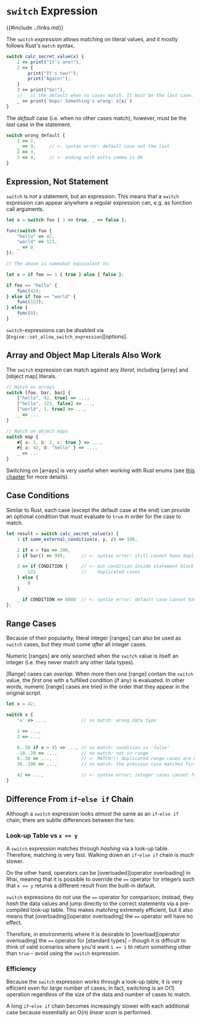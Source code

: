 `switch` Expression
===================

{{#include ../links.md}}

The `switch` _expression_ allows matching on literal values, and it mostly follows Rust's `match` syntax.

```js
switch calc_secret_value(x) {
    1 => print("It's one!"),
    2 => {
        print("It's two!");
        print("Again!");
    }
    3 => print("Go!"),
    // _ is the default when no cases match. It must be the last case.
    _ => print(`Oops! Something's wrong: ${x}`)
}
```

The _default_ case (i.e. when no other cases match), however, must be the _last_ case in the statement.

```js
switch wrong_default {
    1 => 2,
    _ => 9,     // <- syntax error: default case not the last
    2 => 3,
    3 => 4,     // <- ending with extra comma is OK
}
```


Expression, Not Statement
------------------------

`switch` is not a statement, but an expression. This means that a `switch` expression can
appear anywhere a regular expression can, e.g. as function call arguments.

```js
let x = switch foo { 1 => true, _ => false };

func(switch foo {
    "hello" => 42,
    "world" => 123,
    _ => 0
});

// The above is somewhat equivalent to:

let x = if foo == 1 { true } else { false };

if foo == "hello" {
    func(42);
} else if foo == "world" {
    func(123);
} else {
    func(0);
}
```

`switch`-expressions can be disabled via [`Engine::set_allow_switch_expression`][options].


Array and Object Map Literals Also Work
--------------------------------------

The `switch` expression can match against any _literal_, including [array] and [object map] literals.

```js
// Match on arrays
switch [foo, bar, baz] {
    ["hello", 42, true] => ...,
    ["hello", 123, false] => ...,
    ["world", 1, true] => ...,
    _ => ...
}

// Match on object maps
switch map {
    #{ a: 1, b: 2, c: true } => ...,
    #{ a: 42, d: "hello" } => ...,
    _ => ...
}
```

Switching on [arrays] is very useful when working with Rust enums
(see [this chapter]({{rootUrl}}/patterns/enums.md) for more details).


Case Conditions
---------------

Similar to Rust, each case (except the default case at the end) can provide an optional condition
that must evaluate to `true` in order for the case to match.

```js
let result = switch calc_secret_value(x) {
    1 if some_external_condition(x, y, z) => 100,

    2 if x < foo => 200,
    2 if bar() => 999,      // <- syntax error: still cannot have duplicated cases

    3 => if CONDITION {     // <- put condition inside statement block for
        123                 //    duplicated cases
    } else {
        0
    }

    _ if CONDITION => 8888  // <- syntax error: default case cannot have condition
};
```


Range Cases
-----------

Because of their popularity, literal integer [ranges] can also be used as `switch` cases,
but they must come _after_ all integer cases.

Numeric [ranges] are only searched when the `switch` value is itself an integer (i.e. they never
match any other data types).

[Range] cases can _overlap_. When more then one [range] contain the `switch` value, the _first_ one
with a fulfilled condition (if any) is evaluated.  In other words, numeric [range] cases are tried
in the order that they appear in the original script.

```js
let x = 42;

switch x {
    'x' => ...,             // no match: wrong data type

    1 => ...,
    2 => ...,

    0..50 if x > 45 => ..., // no match: condition is 'false'
    -10..20 => ...,         // no match: not in range
    0..50 => ...,           // <- MATCH!!! duplicated range cases are OK
    30..100 => ...,         // no match: the previous case matches first

    42 => ...,              // <- syntax error: integer cases cannot follow range cases
}
```


Difference From `if`-`else if` Chain
-----------------------------------

Although a `switch` expression looks _almost_ the same as an `if`-`else if` chain,
there are subtle differences between the two.

### Look-up Table vs `x == y`

A `switch` expression matches through _hashing_ via a look-up table.
Therefore, matching is very fast.  Walking down an `if`-`else if` chain
is _much_ slower.

On the other hand, operators can be [overloaded][operator overloading] in Rhai,
meaning that it is possible to override the `==` operator for integers such
that `x == y` returns a different result from the built-in default.

`switch` expressions do _not_ use the `==` operator for comparison;
instead, they _hash_ the data values and jump directly to the correct
statements via a pre-compiled look-up table.  This makes matching extremely
efficient, but it also means that [overloading][operator overloading]
the `==` operator will have no effect.

Therefore, in environments where it is desirable to [overload][operator overloading]
the `==` operator for [standard types] &ndash; though it is difficult to think of valid scenarios
where you'd want `1 == 1` to return something other than `true` &ndash;
avoid using the `switch` expression.

### Efficiency

Because the `switch` expression works through a look-up table, it is very efficient
even for _large_ number of cases; in fact, switching is an O(1) operation regardless
of the size of the data and number of cases to match.

A long `if`-`else if` chain becomes increasingly slower with each additional case
because essentially an O(n) _linear scan_ is performed.
